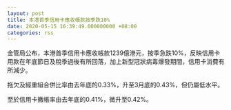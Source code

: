 ```yaml
---
layout: post
title: 本港首季信用卡應收帳款按季跌10%
date: 2020-05-15 16:39:49.000000000 +08:00
categories: rss
---
```


金管局公布，本港首季信用卡應收帳款1239億港元，按季急跌10%，反映信用卡用款在年底節日及稅季過後有所回落，加上新型冠狀病毒爆發期間，信用卡消費有所減少。

拖欠及經重組合併比率由去年底的0.33%，升至3月底的0.43%，但仍屬低水平。

至於信用卡撇帳率由去年底的0.41%，微升至0.42%。
